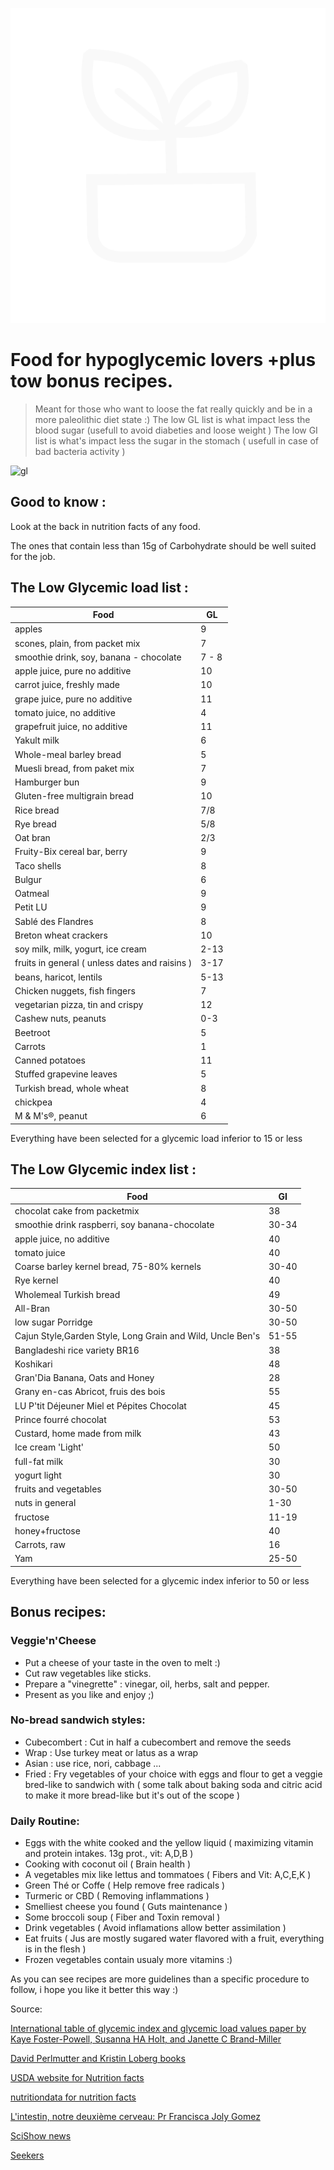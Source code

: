 ![](images/diverse/health.svg)

# Food for hypoglycemic lovers +plus tow bonus recipes.

> Meant for those who want to loose the fat really quickly and be in a more paleolithic diet state :)
> The low GL list is what impact less the blood sugar (usefull to avoid diabeties and loose weight )
> The low GI list is what's impact less the sugar in the stomach ( usefull in case of bad bacteria activity )

![gl](https://transfer.sh/wqDYL/Glycemic.png)

## Good to know :

Look at the back in nutrition facts of any food.

The ones that contain less than 15g of Carbohydrate should be well suited for the job.

## The Low Glycemic load list :

| Food                                           | GL    |
| ---------------------------------------------- | ----- |
| apples                                         | 9     |
| scones, plain, from packet mix                 | 7     |
| smoothie drink, soy, banana - chocolate        | 7 - 8 |
| apple juice, pure no additive                  | 10    |
| carrot juice, freshly made                     | 10    |
| grape juice, pure no additive                  | 11    |
| tomato juice, no additive                      | 4     |
| grapefruit juice, no additive                  | 11    |
| Yakult milk                                    | 6     |
| Whole-meal barley bread                        | 5     |
| Muesli bread, from paket mix                   | 7     |
| Hamburger bun                                  | 9     |
| Gluten-free multigrain bread                   | 10    |
| Rice bread                                     | 7/8   |
| Rye bread                                      | 5/8   |
| Oat bran                                       | 2/3   |
| Fruity-Bix cereal bar, berry                   | 9     |
| Taco shells                                    | 8     |
| Bulgur                                         | 6     |
| Oatmeal                                        | 9     |
| Petit LU                                       | 9     |
| Sablé des Flandres                             | 8     |
| Breton wheat crackers                          | 10    |
| soy milk, milk, yogurt, ice cream              | 2-13  |
| fruits in general ( unless dates and raisins ) | 3-17  |
| beans, haricot, lentils                        | 5-13  |
| Chicken nuggets, fish fingers                  | 7     |
| vegetarian pizza, tin and crispy               | 12    |
| Cashew nuts, peanuts                           | 0-3   |
| Beetroot                                       | 5     |
| Carrots                                        | 1     |
| Canned potatoes                                | 11    |
| Stuffed grapevine leaves                       | 5     |
| Turkish bread, whole wheat                     | 8     |
| chickpea                                       | 4     |
| M & M's®, peanut                               | 6     |

Everything have been selected for a glycemic load inferior to 15 or less

## The Low Glycemic index list :

| Food                                                       | GI    |
| ---------------------------------------------------------- | ----- |
| chocolat cake from packetmix                               | 38    |
| smoothie drink raspberri, soy banana-chocolate             | 30-34 |
| apple juice, no additive                                   | 40    |
| tomato juice                                               | 40    |
| Coarse barley kernel bread, 75-80% kernels                 | 30-40 |
| Rye kernel                                                 | 40    |
| Wholemeal Turkish bread                                    | 49    |
| All-Bran                                                   | 30-50 |
| low sugar Porridge                                         | 30-50 |
| Cajun Style,Garden Style, Long Grain and Wild, Uncle Ben's | 51-55 |
| Bangladeshi rice variety BR16                              | 38    |
| Koshikari                                                  | 48    |
| Gran'Dia Banana, Oats and Honey                            | 28    |
| Grany en-cas Abricot, fruis des bois                       | 55    |
| LU P'tit Déjeuner Miel et Pépites Chocolat                 | 45    |
| Prince fourré chocolat                                     | 53    |
| Custard, home made from milk                               | 43    |
| Ice cream 'Light'                                          | 50    |
| full-fat milk                                              | 30    |
| yogurt light                                               | 30    |
| fruits and vegetables                                      | 30-50 |
| nuts in general                                            | 1-30  |
| fructose                                                   | 11-19 |
| honey+fructose                                             | 40    |
| Carrots, raw                                               | 16    |
| Yam                                                        | 25-50 |

Everything have been selected for a glycemic index inferior to 50 or less

## Bonus recipes:

### Veggie'n'Cheese

- Put a cheese of your taste in the oven to melt :)
- Cut raw vegetables like sticks.
- Prepare a "vinegrette" : vinegar, oil, herbs, salt and pepper.
- Present as you like and enjoy ;)

### No-bread sandwich styles:

- Cubecombert : Cut in half a cubecombert and remove the seeds
- Wrap : Use turkey meat or latus as a wrap
- Asian : use rice, nori, cabbage ...
- Fried : Fry vegetables of your choice with eggs and flour to get a veggie bred-like to sandwich with ( some talk about baking soda and citric acid to make it more bread-like but it's out of the scope )

### Daily Routine:

- Eggs with the white cooked and the yellow liquid ( maximizing vitamin and protein intakes. 13g prot., vit: A,D,B )
- Cooking with coconut oil ( Brain health )
- A vegetables mix like lettus and tommatoes ( Fibers and Vit: A,C,E,K )
- Green Thé or Coffe ( Help remove free radicals )
- Turmeric or CBD ( Removing inflammations )
- Smelliest cheese you found ( Guts maintenance )
- Some broccoli soup ( Fiber and Toxin removal )
- Drink vegetables ( Avoid inflamations allow better assimilation )
- Eat fruits ( Jus are mostly sugared water flavored with a fruit, everything is in the flesh )
- Frozen vegetables contain usualy more vitamins :)

As you can see recipes are more guidelines than a specific procedure to follow, i hope you like it better this way :)

Source:

[International table of glycemic index and glycemic load values paper by Kaye Foster-Powell, Susanna HA Holt, and Janette C Brand-Miller ](http://care.diabetesjournals.org/content/suppl/2008/09/18/dc08-1239.DC1/TableA1_1.pdf)

[David Perlmutter and Kristin Loberg books](https://www.amazon.fr/David-Perlmutter/e/B001JSAC00/ref=ntt_dp_epwbk_0)

[USDA website for Nutrition facts](https://www.usda.gov/)

[nutritiondata for nutrition facts](http://nutritiondata.self.com/)

[L'intestin, notre deuxième cerveau: Pr Francisca Joly Gomez](https://www.amazon.fr/Lintestin-notre-deuxi%C3%A8me-cerveau-Comprendre/dp/2501111885)

[SciShow news](https://www.youtube.com/user/scishow)

[Seekers](https://www.youtube.com/channel/UCzWQYUVCpZqtN93H8RR44Qw)
